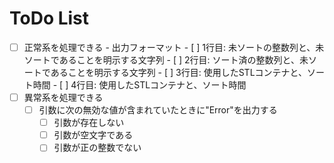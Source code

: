 # ToDo List

- [ ] 正常系を処理できる
		- 出力フォーマット
			 - [ ] 1行目: 未ソートの整数列と、未ソートであることを明示する文字列
			 - [ ] 2行目: ソート済の整数列と、未ソートであることを明示する文字列
			 - [ ] 3行目: 使用したSTLコンテナと、ソート時間
			 - [ ] 4行目: 使用したSTLコンテナと、ソート時間
- [ ] 異常系を処理できる
	- [ ] 引数に次の無効な値が含まれていたときに"Error"を出力する
		- [ ] 引数が存在しない
		- [ ] 引数が空文字である
		- [ ] 引数が正の整数でない
